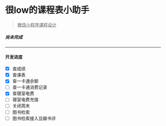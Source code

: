 # 很low的课程表小助手
> <u>微信小程序课程设计</u>
##### 	尚未完成

***
#### 开发进度

- [x] 查成绩
- [x] 查课表
- [x] 查一卡通余额
- [ ] 查一卡通消费记录
- [x] 查寝室电费
- [ ] 寝室电费充值
- [ ] 关闭周末
- [ ] 图书检索
- [ ] 图书检索接入豆瓣书评
